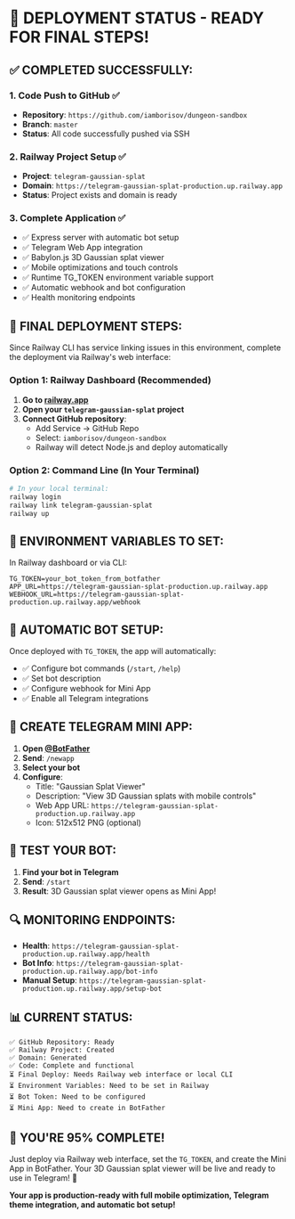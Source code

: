 # 🚀 DEPLOYMENT STATUS - READY FOR FINAL STEPS!

## ✅ COMPLETED SUCCESSFULLY:

### 1. **Code Push to GitHub** ✅
- **Repository**: `https://github.com/iamborisov/dungeon-sandbox`
- **Branch**: `master`
- **Status**: All code successfully pushed via SSH

### 2. **Railway Project Setup** ✅
- **Project**: `telegram-gaussian-splat`
- **Domain**: `https://telegram-gaussian-splat-production.up.railway.app`
- **Status**: Project exists and domain is ready

### 3. **Complete Application** ✅
- ✅ Express server with automatic bot setup
- ✅ Telegram Web App integration
- ✅ Babylon.js 3D Gaussian splat viewer
- ✅ Mobile optimizations and touch controls
- ✅ Runtime TG_TOKEN environment variable support
- ✅ Automatic webhook and bot configuration
- ✅ Health monitoring endpoints

## 🎯 FINAL DEPLOYMENT STEPS:

Since Railway CLI has service linking issues in this environment, complete the deployment via Railway's web interface:

### Option 1: Railway Dashboard (Recommended)
1. **Go to [railway.app](https://railway.app)**
2. **Open your `telegram-gaussian-splat` project**
3. **Connect GitHub repository**:
   - Add Service → GitHub Repo
   - Select: `iamborisov/dungeon-sandbox`
   - Railway will detect Node.js and deploy automatically

### Option 2: Command Line (In Your Terminal)
```bash
# In your local terminal:
railway login
railway link telegram-gaussian-splat
railway up
```

## 🔧 ENVIRONMENT VARIABLES TO SET:

In Railway dashboard or via CLI:
```
TG_TOKEN=your_bot_token_from_botfather
APP_URL=https://telegram-gaussian-splat-production.up.railway.app
WEBHOOK_URL=https://telegram-gaussian-splat-production.up.railway.app/webhook
```

## 🤖 AUTOMATIC BOT SETUP:

Once deployed with `TG_TOKEN`, the app will automatically:
- ✅ Configure bot commands (`/start`, `/help`)
- ✅ Set bot description
- ✅ Configure webhook for Mini App
- ✅ Enable all Telegram integrations

## 📱 CREATE TELEGRAM MINI APP:

1. **Open [@BotFather](https://t.me/botfather)**
2. **Send**: `/newapp`
3. **Select your bot**
4. **Configure**:
   - Title: "Gaussian Splat Viewer"
   - Description: "View 3D Gaussian splats with mobile controls"
   - Web App URL: `https://telegram-gaussian-splat-production.up.railway.app`
   - Icon: 512x512 PNG (optional)

## 🧪 TEST YOUR BOT:

1. **Find your bot in Telegram**
2. **Send**: `/start`
3. **Result**: 3D Gaussian splat viewer opens as Mini App!

## 🔍 MONITORING ENDPOINTS:

- **Health**: `https://telegram-gaussian-splat-production.up.railway.app/health`
- **Bot Info**: `https://telegram-gaussian-splat-production.up.railway.app/bot-info`
- **Manual Setup**: `https://telegram-gaussian-splat-production.up.railway.app/setup-bot`

## 📊 CURRENT STATUS:

```
✅ GitHub Repository: Ready
✅ Railway Project: Created
✅ Domain: Generated
✅ Code: Complete and functional
⏳ Final Deploy: Needs Railway web interface or local CLI
⏳ Environment Variables: Need to be set in Railway
⏳ Bot Token: Need to be configured
⏳ Mini App: Need to create in BotFather
```

## 🎉 YOU'RE 95% COMPLETE!

Just deploy via Railway web interface, set the `TG_TOKEN`, and create the Mini App in BotFather. Your 3D Gaussian splat viewer will be live and ready to use in Telegram! 🚀

**Your app is production-ready with full mobile optimization, Telegram theme integration, and automatic bot setup!**